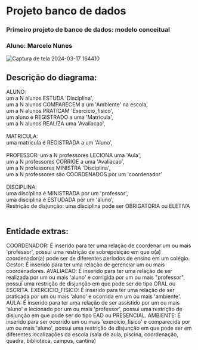 # Projeto banco de dados
### Primeiro projeto de banco de dados: modelo conceitual
### Aluno: Marcelo Nunes
![Captura de tela 2024-03-17 164410](https://github.com/marcelopetroni/ProjetoBancoDeDados/assets/105806830/b218bf22-5f6c-4c5c-b7c5-d0911ac81628)


## Descrição do diagrama:

ALUNO:<br/>
um a N alunos ESTUDA 'Disciplina',<br/>
um a N alunos COMPARECEM a um 'Ambiente' na escola,<br/>
um a N alunos PRATICAM 'Exercicio_fisico',<br/>
um aluno é REGISTRADO a uma 'Matricula',<br/>
um a N alunos REALIZA uma 'Avaliacao',<br/>
<br/>
MATRICULA:<br/>
uma matricula é REGISTRADA a um 'Aluno',<br/>
<br/>
PROFESSOR:
um a N professores LECIONA uma 'Aula',<br/>
um a N professores CORRIGE a uma 'Avaliacao',<br/>
um a N professores MINISTRA 'Disciplina',<br/>
um a N professores são COORDENADOS por um 'coordenador'<br/>
<br/>
DISCIPLINA:<br/>
uma disciplina é MINISTRADA por um 'professor',<br/>
uma disciplina é ESTUDADA por um 'aluno',<br/>
Restrição de disjunção: uma disciplina pode ser OBRIGATORIA ou ELETIVA<br/>
<br/>
## Entidade extras:
COORDENADOR:
É inserido para ter uma relação de coordenar um ou mais 'professor', possui uma restrição de sobreposição em que o(a) coordenador(a) pode ser de diferentes períodos de ensino em um colégio.
Gestor:
É inserido para ter uma relação de gerenciar um ou mais coordenadores.
AVALIACAO:
É inserido para ter uma relação de ser realizada por um ou mais 'aluno' e corrigida por um ou mais "professor", possui uma restrição de disjunção em que pode ser do tipo ORAL ou ESCRITA.
EXERCICIO_FISICO:
É inserido para ter uma relação de ser praticada por um ou mais 'aluno' e ocorrida em um ou mais 'ambiente'.
AULA:
É inserido para ter uma relação de ser assistido por um ou mais 'aluno' e lecionado por um ou mais 'professor', possui uma restrição de disjunção em que pode ser do tipo EAD ou PRESENCIAL.
AMBIENTE:
É inserido para ser ocorrido um ou mais 'exercicio_fisico' e comparecida por um ou mais 'aluno', possui uma restrição de disjunção em que pode ser em diferentes localizações da escola (sala de aula, piscina, coordenação, quadra, biblioteca, campus, cantina)
